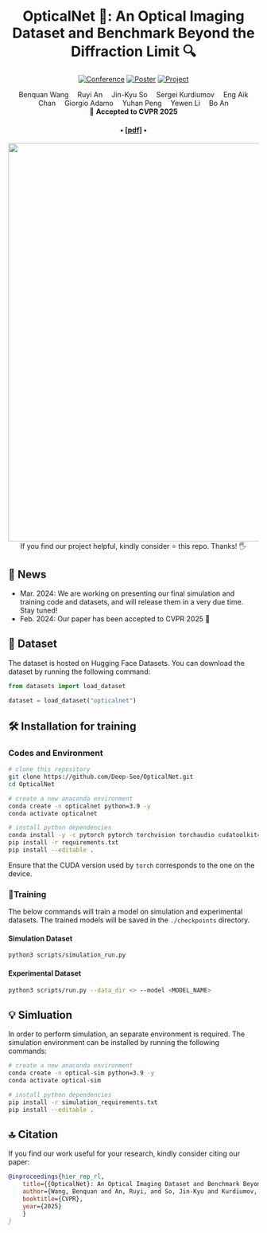 <div align="center">

<h1>OpticalNet 🔬: An Optical Imaging Dataset and Benchmark Beyond the Diffraction Limit 🔍</h1>

[![Conference](https://img.shields.io/badge/CVPR-2025-blue)](https://cvpr.thecvf.com/)
[![Poster](https://img.shields.io/badge/Poster-34146-blue)](https://cvpr.thecvf.com/virtual/2025/poster/34146)
[![Project](https://img.shields.io/badge/Project-Page-blue)](https://Deep-See.github.io/OpticalNet)

<!-- [![PWC](https://img.shields.io/endpoint.svg?url=https://paperswithcode.com/badge/opticalnet-an-optical-imaging-dataset-and/semantic-segmentation-on-opticalnet)](https://paperswithcode.com/sota/semantic-segmentation-on-opticalnet?p=opticalnet-an-optical-imaging-dataset-and)
[![PWC](https://img.shields.io/endpoint.svg?url=https://paperswithcode.com/badge/opticalnet-an-optical-imaging-dataset-and/semantic-segmentation-on-opticalnet-1)](https://paperswithcode.com/sota/semantic-segmentation-on-opticalnet-1?p=opticalnet-an-optical-imaging-dataset-and)
[![PWC](https://img.shields.io/endpoint.svg?url=https://paperswithcode.com/badge/opticalnet-an-optical-imaging-dataset-and/semantic-segmentation-on-opticalnet-2)](https://paperswithcode.com/sota/semantic-segmentation-on-opticalnet-2?p=opticalnet-an-optical-imaging-dataset-and)
[![PWC](https://img.shields.io/endpoint.svg?url=https://paperswithcode.com/badge/opticalnet-an-optical-imaging-dataset-and/semantic-segmentation-on-opticalnet-3)](https://paperswithcode.com/sota/semantic-segmentation-on-opticalnet-3?p=opticalnet-an-optical-imaging-dataset-and)
[![PWC](https://img.shields.io/endpoint.svg?url=https://paperswithcode.com/badge/opticalnet-an-optical-imaging-dataset-and/semantic-segmentation-on-opticalnet-4)](https://paperswithcode.com/sota/semantic-segmentation-on-opticalnet-4?p=opticalnet-an-optical-imaging-dataset-and)
[![PWC](https://img.shields.io/endpoint.svg?url=https://paperswithcode.com/badge/opticalnet-an-optical-imaging-dataset-and/semantic-segmentation-on-opticalnet-5)](https://paperswithcode.com/sota/semantic-segmentation-on-opticalnet-5?p=opticalnet-an-optical-imaging-dataset-and) -->

<div>
    Benquan Wang&emsp;
    Ruyi An&emsp;
    Jin-Kyu So&emsp;
    Sergei Kurdiumov&emsp;
    Eng Aik Chan&emsp;
    Giorgio Adamo&emsp;
    Yuhan Peng&emsp;
    Yewen Li&emsp;
    Bo An
</div>

<div>
    🎈 <strong>Accepted to CVPR 2025</strong>
</div>

<div>
    <h4 align="center">
        • <a href="https://cvpr.thecvf.com/virtual/2025/poster/34146" target='_blank'>[pdf]</a> •
    </h4>
</div>

<img src="assets/poster.png" width="800px"/>

<div>
    If you find our project helpful, kindly consider ⭐ this repo. Thanks! 🖐️
</div>

</div>

## 📮 News
- Mar. 2024: We are working on presenting our final simulation and training code and datasets, and will release them in a very due time. Stay tuned!
- Feb. 2024: Our paper has been accepted to CVPR 2025 🎉

## 💽 Dataset

The dataset is hosted on Hugging Face Datasets. You can download the dataset by running the following command:

```python
from datasets import load_dataset

dataset = load_dataset("opticalnet")
```

## 🛠️ Installation for training
### Codes and Environment
```bash
# clone this repository
git clone https://github.com/Deep-See/OpticalNet.git
cd OpticalNet

# create a new anaconda environment
conda create -n opticalnet python=3.9 -y
conda activate opticalnet

# install python dependencies
conda install -y -c pytorch pytorch torchvision torchaudio cudatoolkit=12.1
pip install -r requirements.txt
pip install --editable .
```

Ensure that the CUDA version used by `torch` corresponds to the one on the device.

### 🏃Training
The below commands will train a model on simulation and experimental datasets. The trained models will be saved in the `./checkpoints` directory.

#### Simulation Dataset
```bash
python3 scripts/simulation_run.py
```

#### Experimental Dataset
```bash
python3 scripts/run.py --data_dir <> --model <MODEL_NAME>
```

## 💡 Simluation
In order to perform simulation, an separate environment is required. The simulation environment can be installed by running the following commands:
```bash
# create a new anaconda environment
conda create -n optical-sim python=3.9 -y
conda activate optical-sim

# install python dependencies
pip install -r simulation_requirements.txt
pip install --editable .
```


## 🔝 Citation
If you find our work useful for your research, kindly consider citing our paper:
```bibtex
@inproceedings{hier_rep_rl,
    title={{OpticalNet}: An Optical Imaging Dataset and Benchmark Beyond the Diffraction Limit},
    author={Wang, Benquan and An, Ruyi, and So, Jin-Kyu and Kurdiumov, Sergei and Chan, Eng Aik and Adamo, Giorgio and Peng, Yuhan and Li, Yewen and An, Bo},
    booktitle={CVPR},
    year={2025}
    }
}
```

